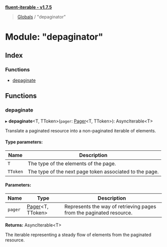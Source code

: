 **[fluent-iterable - v1.7.5](../README.md)**

> [Globals](../README.md) / "depaginator"

# Module: "depaginator"

## Index

### Functions

* [depaginate](_depaginator_.md#depaginate)

## Functions

### depaginate

▸ **depaginate**\<T, TToken>(`pager`: [Pager](../interfaces/_types_.pager.md)\<T, TToken>): AsyncIterable\<T>

Translate a paginated resource into a non-paginated iterable of elements.

#### Type parameters:

Name | Description |
------ | ------ |
`T` | The type of the elements of the page. |
`TToken` | The type of the next page token associated to the page. |

#### Parameters:

Name | Type | Description |
------ | ------ | ------ |
`pager` | [Pager](../interfaces/_types_.pager.md)\<T, TToken> | Represents the way of retrieving pages from the paginated resource. |

**Returns:** AsyncIterable\<T>

The iterable representing a steady flow of elements from the paginated resource.
